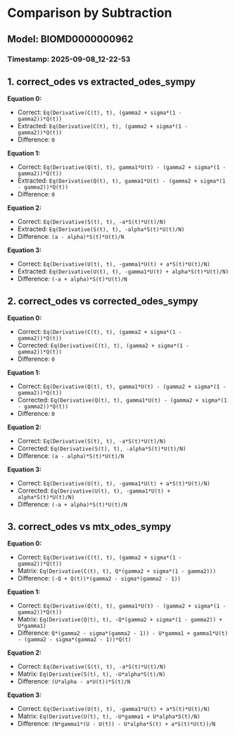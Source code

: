 
# Comparison by Subtraction
## Model: BIOMD0000000962
### Timestamp: 2025-09-08_12-22-53

## 1. correct_odes vs extracted_odes_sympy

**Equation 0:**
- Correct:   `Eq(Derivative(C(t), t), (gamma2 + sigma*(1 - gamma2))*Q(t))`
- Extracted: `Eq(Derivative(C(t), t), (gamma2 + sigma*(1 - gamma2))*Q(t))`
- Difference: `0`

**Equation 1:**
- Correct:   `Eq(Derivative(Q(t), t), gamma1*U(t) - (gamma2 + sigma*(1 - gamma2))*Q(t))`
- Extracted: `Eq(Derivative(Q(t), t), gamma1*U(t) - (gamma2 + sigma*(1 - gamma2))*Q(t))`
- Difference: `0`

**Equation 2:**
- Correct:   `Eq(Derivative(S(t), t), -a*S(t)*U(t)/N)`
- Extracted: `Eq(Derivative(S(t), t), -alpha*S(t)*U(t)/N)`
- Difference: `(a - alpha)*S(t)*U(t)/N`

**Equation 3:**
- Correct:   `Eq(Derivative(U(t), t), -gamma1*U(t) + a*S(t)*U(t)/N)`
- Extracted: `Eq(Derivative(U(t), t), -gamma1*U(t) + alpha*S(t)*U(t)/N)`
- Difference: `(-a + alpha)*S(t)*U(t)/N`

## 2. correct_odes vs corrected_odes_sympy

**Equation 0:**
- Correct: `Eq(Derivative(C(t), t), (gamma2 + sigma*(1 - gamma2))*Q(t))`
- Corrected: `Eq(Derivative(C(t), t), (gamma2 + sigma*(1 - gamma2))*Q(t))`
- Difference: `0`

**Equation 1:**
- Correct: `Eq(Derivative(Q(t), t), gamma1*U(t) - (gamma2 + sigma*(1 - gamma2))*Q(t))`
- Corrected: `Eq(Derivative(Q(t), t), gamma1*U(t) - (gamma2 + sigma*(1 - gamma2))*Q(t))`
- Difference: `0`

**Equation 2:**
- Correct: `Eq(Derivative(S(t), t), -a*S(t)*U(t)/N)`
- Corrected: `Eq(Derivative(S(t), t), -alpha*S(t)*U(t)/N)`
- Difference: `(a - alpha)*S(t)*U(t)/N`

**Equation 3:**
- Correct: `Eq(Derivative(U(t), t), -gamma1*U(t) + a*S(t)*U(t)/N)`
- Corrected: `Eq(Derivative(U(t), t), -gamma1*U(t) + alpha*S(t)*U(t)/N)`
- Difference: `(-a + alpha)*S(t)*U(t)/N`

## 3. correct_odes vs mtx_odes_sympy

**Equation 0:**
- Correct: `Eq(Derivative(C(t), t), (gamma2 + sigma*(1 - gamma2))*Q(t))`
- Matrix:  `Eq(Derivative(C(t), t), Q*(gamma2 + sigma*(1 - gamma2)))`
- Difference: `(-Q + Q(t))*(gamma2 - sigma*(gamma2 - 1))`

**Equation 1:**
- Correct: `Eq(Derivative(Q(t), t), gamma1*U(t) - (gamma2 + sigma*(1 - gamma2))*Q(t))`
- Matrix:  `Eq(Derivative(Q(t), t), -Q*(gamma2 + sigma*(1 - gamma2)) + U*gamma1)`
- Difference: `Q*(gamma2 - sigma*(gamma2 - 1)) - U*gamma1 + gamma1*U(t) - (gamma2 - sigma*(gamma2 - 1))*Q(t)`

**Equation 2:**
- Correct: `Eq(Derivative(S(t), t), -a*S(t)*U(t)/N)`
- Matrix:  `Eq(Derivative(S(t), t), -U*alpha*S(t)/N)`
- Difference: `(U*alpha - a*U(t))*S(t)/N`

**Equation 3:**
- Correct: `Eq(Derivative(U(t), t), -gamma1*U(t) + a*S(t)*U(t)/N)`
- Matrix:  `Eq(Derivative(U(t), t), -U*gamma1 + U*alpha*S(t)/N)`
- Difference: `(N*gamma1*(U - U(t)) - U*alpha*S(t) + a*S(t)*U(t))/N`

